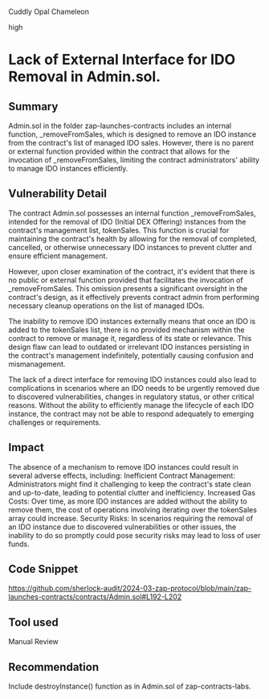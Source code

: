 Cuddly Opal Chameleon

high

# Lack of External Interface for IDO Removal in Admin.sol.

## Summary
Admin.sol in the folder zap-launches-contracts includes an internal function, _removeFromSales, which is designed to remove an IDO instance from the contract's list of managed IDO sales. However, there is no parent or external function provided within the contract that allows for the invocation of _removeFromSales, limiting the contract administrators' ability to manage IDO instances efficiently. 

## Vulnerability Detail
The contract Admin.sol possesses an internal function _removeFromSales, intended for the removal of IDO (Initial DEX Offering) instances from the contract's management list, tokenSales. This function is crucial for maintaining the contract's health by allowing for the removal of completed, cancelled, or otherwise unnecessary IDO instances to prevent clutter and ensure efficient management.

However, upon closer examination of the contract, it's evident that there is no public or external function provided that facilitates the invocation of _removeFromSales. This omission presents a significant oversight in the contract's design, as it effectively prevents contract admin from performing necessary cleanup operations on the list of managed IDOs.

The inability to remove IDO instances externally means that once an IDO is added to the tokenSales list, there is no provided mechanism within the contract to remove or manage it, regardless of its state or relevance. This design flaw can lead to outdated or irrelevant IDO instances persisting in the contract's management indefinitely, potentially causing confusion and mismanagement.

The lack of a direct interface for removing IDO instances could also lead to complications in scenarios where an IDO needs to be urgently removed due to discovered vulnerabilities, changes in regulatory status, or other critical reasons. Without the ability to efficiently manage the lifecycle of each IDO instance, the contract may not be able to respond adequately to emerging challenges or requirements.

## Impact

The absence of a mechanism to remove IDO instances could result in several adverse effects, including:
Inefficient Contract Management: Administrators might find it challenging to keep the contract's state clean and up-to-date, leading to potential clutter and inefficiency.
Increased Gas Costs: Over time, as more IDO instances are added without the ability to remove them, the cost of operations involving iterating over the tokenSales array could increase.
Security Risks: In scenarios requiring the removal of an IDO instance due to discovered vulnerabilities or other issues, the inability to do so promptly could pose security risks may lead to loss of user funds.

## Code Snippet

https://github.com/sherlock-audit/2024-03-zap-protocol/blob/main/zap-launches-contracts/contracts/Admin.sol#L192-L202

## Tool used

Manual Review

## Recommendation

Include destroyInstance() function as in Admin.sol of zap-contracts-labs.
